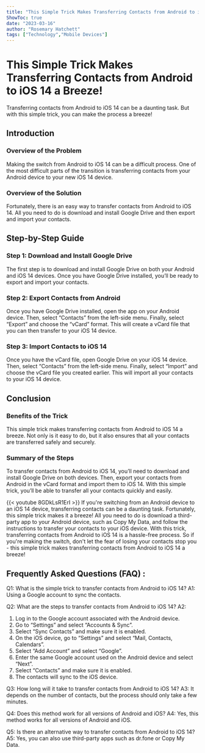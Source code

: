 ```yaml
---
title: "This Simple Trick Makes Transferring Contacts from Android to iOS 14 a Breeze!"
ShowToc: true 
date: "2023-03-16"
author: "Rosemary Hatchett" 
tags: ["Technology","Mobile Devices"]
---
```

# This Simple Trick Makes Transferring Contacts from Android to iOS 14 a Breeze!

Transferring contacts from Android to iOS 14 can be a daunting task. But with this simple trick, you can make the process a breeze!

## Introduction

### Overview of the Problem

Making the switch from Android to iOS 14 can be a difficult process. One of the most difficult parts of the transition is transferring contacts from your Android device to your new iOS 14 device.

### Overview of the Solution

Fortunately, there is an easy way to transfer contacts from Android to iOS 14. All you need to do is download and install Google Drive and then export and import your contacts.

## Step-by-Step Guide

### Step 1: Download and Install Google Drive

The first step is to download and install Google Drive on both your Android and iOS 14 devices. Once you have Google Drive installed, you’ll be ready to export and import your contacts.

### Step 2: Export Contacts from Android

Once you have Google Drive installed, open the app on your Android device. Then, select “Contacts” from the left-side menu. Finally, select “Export” and choose the “vCard” format. This will create a vCard file that you can then transfer to your iOS 14 device.

### Step 3: Import Contacts to iOS 14

Once you have the vCard file, open Google Drive on your iOS 14 device. Then, select “Contacts” from the left-side menu. Finally, select “Import” and choose the vCard file you created earlier. This will import all your contacts to your iOS 14 device.

## Conclusion

### Benefits of the Trick

This simple trick makes transferring contacts from Android to iOS 14 a breeze. Not only is it easy to do, but it also ensures that all your contacts are transferred safely and securely.

### Summary of the Steps

To transfer contacts from Android to iOS 14, you’ll need to download and install Google Drive on both devices. Then, export your contacts from Android in the vCard format and import them to iOS 14. With this simple trick, you’ll be able to transfer all your contacts quickly and easily.

{{< youtube 8GDkLsR1ErI >}} 
If you're switching from an Android device to an iOS 14 device, transferring contacts can be a daunting task. Fortunately, this simple trick makes it a breeze! All you need to do is download a third-party app to your Android device, such as Copy My Data, and follow the instructions to transfer your contacts to your iOS device. With this trick, transferring contacts from Android to iOS 14 is a hassle-free process. So if you're making the switch, don't let the fear of losing your contacts stop you - this simple trick makes transferring contacts from Android to iOS 14 a breeze!

## Frequently Asked Questions (FAQ) :
Q1: What is the simple trick to transfer contacts from Android to iOS 14?
A1: Using a Google account to sync the contacts.

Q2: What are the steps to transfer contacts from Android to iOS 14?
A2: 
1. Log in to the Google account associated with the Android device. 
2. Go to “Settings” and select “Accounts & Sync”. 
3. Select “Sync Contacts” and make sure it is enabled. 
4. On the iOS device, go to “Settings” and select “Mail, Contacts, Calendars”. 
5. Select “Add Account” and select “Google”. 
6. Enter the same Google account used on the Android device and select “Next”. 
7. Select “Contacts” and make sure it is enabled. 
8. The contacts will sync to the iOS device. 

Q3: How long will it take to transfer contacts from Android to iOS 14?
A3: It depends on the number of contacts, but the process should only take a few minutes.

Q4: Does this method work for all versions of Android and iOS?
A4: Yes, this method works for all versions of Android and iOS.

Q5: Is there an alternative way to transfer contacts from Android to iOS 14?
A5: Yes, you can also use third-party apps such as dr.fone or Copy My Data.


